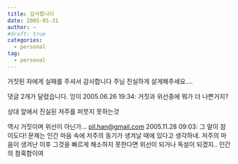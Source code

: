 ```yaml
---
title: 감사합니다
date: 2005-05-31
author: ~
#draft: true
categories:
  - personal
tag:
  - personal
---
```




거짓된 자에게 실패를 주셔서 감사합니다 주님
진실하게 살게해주세요....


 댓글  2개가 달렸습니다.
 잉이 2005.06.26 19:34: 
거짓과 위선중에 뭐가 더 나쁜거지?

상대 앞에서 진실된 저주를 퍼붓지 못하는것

역시 거짓이며 위선이 아닌가...
 pil.han@gmail.com 2005.11.28 09:03: 
그 말이 참이도다! 문제는 인간 마음 속에 저주의 동기가 생겨날 때에 있다고 생각하네. 저주의 마음이 생겨난 이후 그것을 빠르게 해소하지 못한다면 위선이 되거나 독설이 되겠지.. 인간의 참혹함이여




